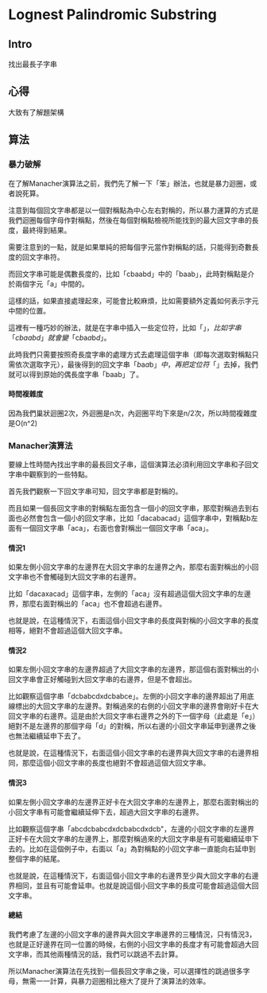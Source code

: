 # Lognest Palindromic Substring

## Intro

找出最長子字串

## 心得

大致有了解題架構

## 算法

### 暴力破解

在了解Manacher演算法之前，我們先了解一下「笨」辦法，也就是暴力迴圈，或者說死算。

注意到每個回文字串都是以一個對稱點為中心左右對稱的，所以暴力運算的方式是我們迴圈每個字母作對稱點，然後在每個對稱點檢視所能找到的最大回文字串的長度，最終得到結果。

需要注意到的一點，就是如果單純的把每個字元當作對稱點的話，只能得到奇數長度的回文字串符。

而回文字串可能是偶數長度的，比如「cbaabd」中的「baab」，此時對稱點是介於兩個字元「a」中間的。

這樣的話，如果直接處理起來，可能會比較麻煩，比如需要額外定義如何表示字元中間的位置。

這裡有一種巧妙的辦法，就是在字串中插入一些定位符，比如「$」，比如字串「cbaabd」就會變「$c$b$a$a$b$d$」。

此時我們只需要按照奇長度字串的處理方式去處理這個字串（即每次選取對稱點只需依次選取字元），最後得到的回文字串「$b$a$a$b$」中，再把定位符「$」去掉，我們就可以得到原始的偶長度字串「baab」了。

#### 時間複雜度

因為我們巢狀迴圈2次，外迴圈是n次，內迴圈平均下來是n/2次，所以時間複雜度是O(n^2)

### Manacher演算法

要線上性時間內找出字串的最長回文子串，這個演算法必須利用回文字串和子回文字串中觀察到的一些特點。

首先我們觀察一下回文字串可知，回文字串都是對稱的。

而且如果一個長回文字串的對稱點左面包含一個小的回文字串，那麼對稱過去到右面也必然會包含一個小的回文字串，比如「dacabacad」這個字串中，對稱點b左面有一個回文字串「aca」，右面也會對稱出一個回文字串「aca」。

#### 情況1

如果左側小回文字串的左邊界在大回文字串的左邊界之內，那麼右面對稱出的小回文字串也不會觸碰到大回文字串的右邊界。

比如「dacaxacad」這個字串，左側的「aca」沒有超過這個大回文字串的左邊界，那麼右面對稱出的「aca」也不會超過右邊界。

也就是說，在這種情況下，右面這個小回文字串的長度與對稱的小回文字串的長度相等，絕對不會超過這個大回文字串。

#### 情況2

如果左側小回文字串的左邊界超過了大回文字串的左邊界，那這個右面對稱出的小回文字串會正好觸碰到大回文字串的右邊界，但是不會超出。

比如觀察這個字串「dcbabcdxdcbabce」。左側的小回文字串的邊界超出了用底線標出的大回文字串的左邊界。對稱過來的右側的小回文字串的邊界會剛好卡在大回文字串的右邊界。這是由於大回文字串右邊界之外的下一個字母（此處是「e」）絕對不是左邊界的那個字母「d」的對稱，所以右邊的小回文字串延申到邊界之後也無法繼續延申下去了。

也就是說，在這種情況下，右面這個小回文字串的右邊界與大回文字串的右邊界相同，那麼這個小回文字串的長度也絕對不會超過這個大回文字串。

#### 情況3

如果左側小回文字串的左邊界正好卡在大回文字串的左邊界上，那麼右面對稱出的小回文字串有可能會繼續延伸下去，超過大回文字串的右邊界。

比如觀察這個字串「abcdcbabcdxdcbabcdxdcb"，左邊的小回文字串的左邊界正好卡在大回文字串的左邊界上，那麼對稱過來的大回文字串是有可能繼續延申下去的。比如在這個例子中，右面以「a」為對稱點的小回文字串一直能向右延申到整個字串的結尾。

也就是說，在這種情況下，右面這個小回文字串的右邊界至少與大回文字串的右邊界相同，並且有可能會延申。也就是說這個小回文字串的長度可能會超過這個大回文字串。

#### 總結

我們考慮了左邊的小回文字串的邊界與大回文字串邊界的三種情況，只有情況3，也就是正好邊界在同一位置的時候，右側的小回文字串的長度才有可能會超過大回文字串，而其他兩種情況的話，我們可以跳過不去計算。

所以Manacher演算法在先找到一個長回文字串之後，可以選擇性的跳過很多字母，無需一一計算，與暴力迴圈相比極大了提升了演算法的效率。
